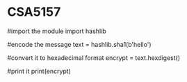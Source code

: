 # CSA5157
#import the module
import hashlib

#encode the message
text = hashlib.sha1(b'hello')

#convert it to hexadecimal format
encrypt = text.hexdigest()

#print it
print(encrypt)
